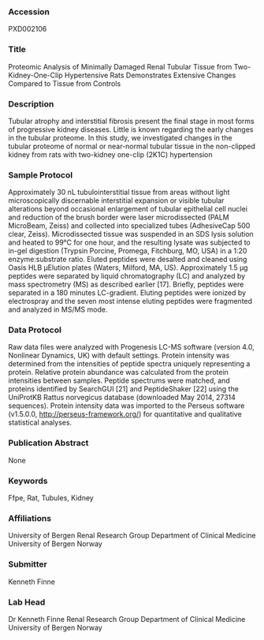### Accession
PXD002106

### Title
Proteomic Analysis of Minimally Damaged Renal Tubular Tissue from Two-Kidney-One-Clip Hypertensive Rats Demonstrates Extensive Changes Compared to Tissue from Controls

### Description
Tubular atrophy and interstitial fibrosis present the final stage in most forms of progressive kidney diseases. Little is known regarding the early changes in the tubular proteome. In this study, we investigated changes in the tubular proteome of normal or near-normal tubular tissue in the non-clipped kidney from rats with two-kidney one-clip (2K1C) hypertension

### Sample Protocol
Approximately 30 nL tubulointerstitial tissue from areas without light microscopically discernable interstitial expansion or visible tubular alterations beyond occasional enlargement of tubular epithelial cell nuclei and reduction of the brush border were laser microdissected (PALM MicroBeam, Zeiss) and collected into specialized tubes (AdhesiveCap 500 clear, Zeiss). Microdissected tissue was suspended in an SDS lysis solution and heated to 99°C for one hour, and the resulting lysate was subjected to in-gel digestion (Trypsin Porcine, Promega, Fitchburg, MO, USA) in a 1:20 enzyme:substrate ratio. Eluted peptides were desalted and cleaned using Oasis HLB µElution plates (Waters, Milford, MA, US). Approximately 1.5 µg peptides were separated by liquid chromatography (LC) and analyzed by mass spectrometry (MS) as described earlier [17]. Briefly, peptides were separated in a 180 minutes LC-gradient. Eluting peptides were ionized by electrospray and the seven most intense eluting peptides were fragmented and analyzed in MS/MS mode.

### Data Protocol
Raw data files were analyzed with Progenesis LC-MS software (version 4.0, Nonlinear Dynamics, UK) with default settings. Protein intensity was determined from the intensities of peptide spectra uniquely representing a protein. Relative protein abundance was calculated from the protein intensities between samples. Peptide spectrums were matched, and proteins identified by SearchGUI [21] and PeptideShaker [22] using the UniProtKB Rattus norvegicus database (downloaded May 2014, 27314 sequences). Protein intensity data was imported to the Perseus software (v1.5.0.0, http://perseus-framework.org/) for quantitative and qualitative statistical analyses.

### Publication Abstract
None

### Keywords
Ffpe, Rat, Tubules, Kidney

### Affiliations
University of Bergen
Renal Research Group Department of Clinical Medicine University of Bergen Norway

### Submitter
Kenneth Finne

### Lab Head
Dr Kenneth Finne
Renal Research Group Department of Clinical Medicine University of Bergen Norway


